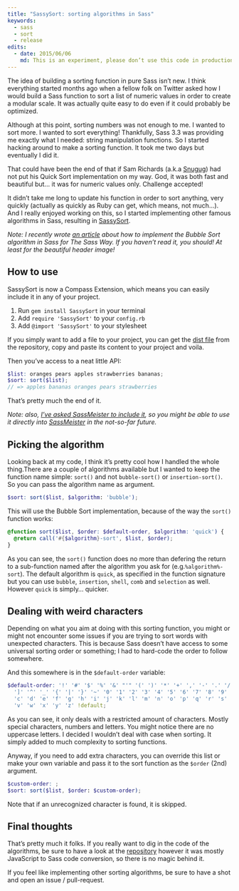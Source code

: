 ```yaml
---
title: "SassySort: sorting algorithms in Sass"
keywords:
  - sass
  - sort
  - release
edits:
  - date: 2015/06/06
    md: This is an experiment, please don’t use this code in production.
---
```


The idea of building a sorting function in pure Sass isn’t new. I think everything started months ago when a fellow folk on Twitter asked how I would build a Sass function to sort a list of numeric values in order to create a modular scale. It was actually quite easy to do even if it could probably be optimized.

Although at this point, sorting numbers was not enough to me. I wanted to sort more. I wanted to sort everything! Thankfully, Sass 3.3 was providing me exactly what I needed: string manipulation functions. So I started hacking around to make a sorting function. It took me two days but eventually I did it.

That could have been the end of that if Sam Richards (a.k.a [Snugug](https://twitter.com/snugug)) had not put his Quick Sort implementation on my way. God, it was both fast and beautiful but… it was for numeric values only. Challenge accepted!

It didn’t take me long to update his function in order to sort anything, very quickly (actually as quickly as Ruby can get, which means, not much…). And I really enjoyed working on this, so I started implementing other famous algorithms in Sass, resulting in [SassySort](https://github.com/HugoGiraudel/SassySort).

_Note: I recently wrote [an article](http://thesassway.com/advanced/implementing-bubble-sort-with-sass) about how to implement the Bubble Sort algorithm in Sass for The Sass Way. If you haven’t read it, you should! At least for the beautiful header image!_

## How to use

SassySort is now a Compass Extension, which means you can easily include it in any of your project.

1. Run `gem install SassySort` in your terminal
2. Add `require 'SassySort'` to your `config.rb`
3. Add `@import 'SassySort'` to your stylesheet

If you simply want to add a file to your project, you can get the [dist file](https://github.com/HugoGiraudel/SassySort/blob/master/dist/_SassySort.scss) from the repository, copy and paste its content to your project and voila.

Then you’ve access to a neat little API:

```scss
$list: oranges pears apples strawberries bananas;
$sort: sort($list);
// => apples bananas oranges pears strawberries
```

That’s pretty much the end of it.

_Note: also, [I’ve asked SassMeister to include it](https://github.com/jedfoster/SassMeister/issues/64#issuecomment-35530071), so you might be able to use it directly into [SassMeister](https://www.sassmeister.com/) in the not-so-far future._

## Picking the algorithm

Looking back at my code, I think it’s pretty cool how I handled the whole thing.There are a couple of algorithms available but I wanted to keep the function name simple: `sort()` and not `bubble-sort()` or `insertion-sort()`. So you can pass the algorithm name as argument.

```scss
$sort: sort($list, $algorithm: 'bubble');
```

This will use the Bubble Sort implementation, because of the way the `sort()` function works:

```scss
@function sort($list, $order: $default-order, $algorithm: 'quick') {
  @return call('#{$algorithm}-sort', $list, $order);
}
```

As you can see, the `sort()` function does no more than defering the return to a sub-function named after the algorithm you ask for (e.g.`%algorithm%-sort`). The default algorithm is `quick`, as specified in the function signature but you can use `bubble`, `insertion`, `shell`, `comb` and `selection` as well. However `quick` is simply… quicker.

## Dealing with weird characters

Depending on what you aim at doing with this sorting function, you might or might not encounter some issues if you are trying to sort words with unexpected characters. This is because Sass doesn’t have access to some universal sorting order or something; I had to hard-code the order to follow somewhere.

And this somewhere is in the `$default-order` variable:

```scss
$default-order: '!' '#' '$' '%' '&' "'" '(' ')' '*' '+' ',' '-' '.' '/' '[' '\\'
  ']' '^' '_' '{' '|' '}' '~' '0' '1' '2' '3' '4' '5' '6' '7' '8' '9' 'a' 'b'
  'c' 'd' 'e' 'f' 'g' 'h' 'i' 'j' 'k' 'l' 'm' 'n' 'o' 'p' 'q' 'r' 's' 't' 'u'
  'v' 'w' 'x' 'y' 'z' !default;
```

As you can see, it only deals with a restricted amount of characters. Mostly special characters, numbers and letters. You might notice there are no uppercase letters. I decided I wouldn’t deal with case when sorting. It simply added to much complexity to sorting functions.

Anyway, if you need to add extra characters, you can override this list or make your own variable and pass it to the sort function as the `$order` (2nd) argument.

```scss
$custom-order: ;
$sort: sort($list, $order: $custom-order);
```

Note that if an unrecognized character is found, it is skipped.

## Final thoughts

That’s pretty much it folks. If you really want to dig in the code of the algorithms, be sure to have a look at the [repository](https://github.com/HugoGiraudel/SassySort) however it was mostly JavaScript to Sass code conversion, so there is no magic behind it.

If you feel like implementing other sorting algorithms, be sure to have a shot and open an issue / pull-request.

